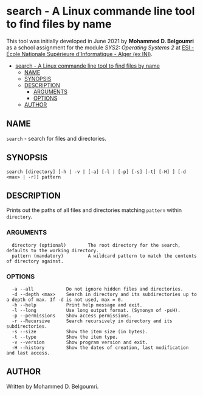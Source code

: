 # search - A Linux commande line tool to find files by name

This tool was initially developed in June 2021 by **Mohammed D. Belgoumri** as a school assignment for the module *SYS2: Operating Systems 2* at [ESI - École Nationale Supérieure d'Informatique - Alger (ex INI)](https://www.esi.dz).

- [search - A Linux commande line tool to find files by name](#search---a-linux-commande-line-tool-to-find-files-by-name)
  - [NAME](#name)
  - [SYNOPSIS](#synopsis)
  - [DESCRIPTION](#description)
    - [ARGUMENTS](#arguments)
    - [OPTIONS](#options)
  - [AUTHOR](#author)

## NAME

`search` - search for files and directories.

## SYNOPSIS

```text
search [directory] [-h | -v | [-a] [-l | [-p] [-s] [-t] [-H] ] [-d <max> | -r]] pattern
```

## DESCRIPTION

Prints out the paths of all files and directories matching `pattern` within `directory`.

### ARGUMENTS

```text
  directory (optional)        The root directory for the search, defaults to the working directory.
  pattern (mandatory)         A wildcard pattern to match the contents of directory against.
```

### OPTIONS

```text
  -a --all            Do not ignore hidden files and directories.
  -d --depth <max>    Search in directory and its subdirectories up to a depth of max. If -d is not used, max = 0.
  -h --help           Print help message and exit.
  -l --long           Use long output format. (Synonym of -psH).
  -p --permissions    Show access permissions.
  -r --Recursive      Search recursively in directory and its subdirectories.
  -s --size           Show the item size (in bytes).
  -t --type           Show the item type.
  -v --version        Show program version and exit.
  -H --history        Show the dates of creation, last modification and last access.
```

## AUTHOR

Written by Mohammed D. Belgoumri.
